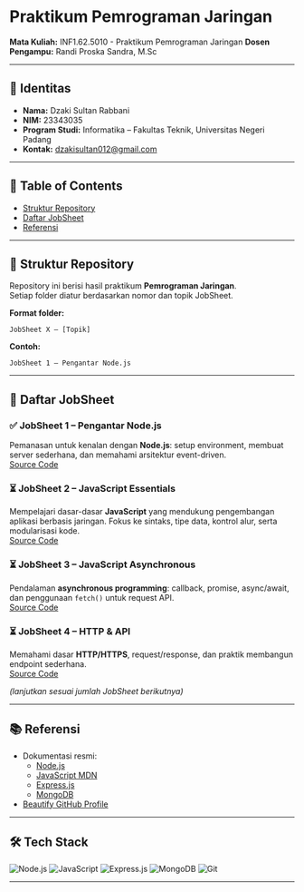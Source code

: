 # Praktikum Pemrograman Jaringan  
**Mata Kuliah:** INF1.62.5010 - Praktikum Pemrograman Jaringan 
**Dosen Pengampu:** Randi Proska Sandra, M.Sc  

---

## 👤 Identitas  
- **Nama:** Dzaki Sultan Rabbani  
- **NIM:** 23343035  
- **Program Studi:** Informatika – Fakultas Teknik, Universitas Negeri Padang  
- **Kontak:** dzakisultan012@gmail.com  

---

## 📌 Table of Contents  
- [Struktur Repository](#-struktur-repository)  
- [Daftar JobSheet](#-daftar-jobsheet)  
- [Referensi](#-referensi)  

---

## 📂 Struktur Repository  
Repository ini berisi hasil praktikum **Pemrograman Jaringan**.  
Setiap folder diatur berdasarkan nomor dan topik JobSheet.  

**Format folder:**  
```
JobSheet X – [Topik]
```

**Contoh:**  
```
JobSheet 1 – Pengantar Node.js
```

---

## 📑 Daftar JobSheet  

### ✅ JobSheet 1 – Pengantar Node.js  
Pemanasan untuk kenalan dengan **Node.js**: setup environment, membuat server sederhana, dan memahami arsitektur event-driven.  
[Source Code](./JobSheet%201%20–%20Pengantar%20Node.js)  

### ⏳ JobSheet 2 – JavaScript Essentials  
Mempelajari dasar-dasar **JavaScript** yang mendukung pengembangan aplikasi berbasis jaringan. Fokus ke sintaks, tipe data, kontrol alur, serta modularisasi kode.  
[Source Code](./JobSheet%202%20–%20JavaScript%20Essentials)  

### ⏳ JobSheet 3 – JavaScript Asynchronous  
Pendalaman **asynchronous programming**: callback, promise, async/await, dan penggunaan `fetch()` untuk request API.  
[Source Code](./JobSheet%203%20–%20JavaScript%20Asynchronous)  

### ⏳ JobSheet 4 – HTTP & API  
Memahami dasar **HTTP/HTTPS**, request/response, dan praktik membangun endpoint sederhana.  
[Source Code](./JobSheet%204%20–%20HTTP%20%26%20API)  

*(lanjutkan sesuai jumlah JobSheet berikutnya)*  

---

## 📚 Referensi  
- Dokumentasi resmi:  
  - [Node.js](https://nodejs.org/en/docs/)  
  - [JavaScript MDN](https://developer.mozilla.org/en-US/docs/Web/JavaScript)  
  - [Express.js](https://expressjs.com/)  
  - [MongoDB](https://www.mongodb.com/docs/)  
- [Beautify GitHub Profile](https://github.com/rzashakeri/beautify-github-profile)  

---

## 🛠️ Tech Stack  
![Node.js](https://ziadoua.github.io/m3-Markdown-Badges/badges/NodeJS/nodejs1.svg)  ![JavaScript](https://ziadoua.github.io/m3-Markdown-Badges/badges/Javascript/javascript3.svg)  ![Express.js](https://ziadoua.github.io/m3-Markdown-Badges/badges/Express/express1.svg)  ![MongoDB](https://ziadoua.github.io/m3-Markdown-Badges/badges/MongoDB/mongodb1.svg)  ![Git](https://ziadoua.github.io/m3-Markdown-Badges/badges/Git/git1.svg)  

---
